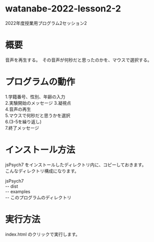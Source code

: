 # watanabe-2022-lesson2-2
2022年度授業用プログラム2セッション2

# 概要
音声を再生する。　その音声が何秒だと思ったのかを、マウスで選択する。

# プログラムの動作 
1.学籍番号、性別、年齢の入力  
2.実験開始のメッセージ
3.凝視点  
4.音声の再生  
5.マウスで何秒だと思うかを選択  
6.(3-5を繰り返し)  
7.終了メッセージ  

# インストール方法
jsPsych7 をインストールしたディレクトリ内に、コピーしておきます。  
こんなディレクトリ構成になります。  
  
jsPsych7  
-- dist  
-- examples  
-- このプログラムのディレクトリ

# 実行方法
index.html のクリックで実行します。
